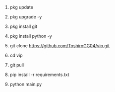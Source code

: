 1. pkg update 

2. pkg upgrade -y

3. pkg install git

4. pkg install python -y

5. git clone https://github.com/ToshiroGG04/vip.git

6. cd vip

7. git pull

8. pip install -r requirements.txt

9. python main.py
